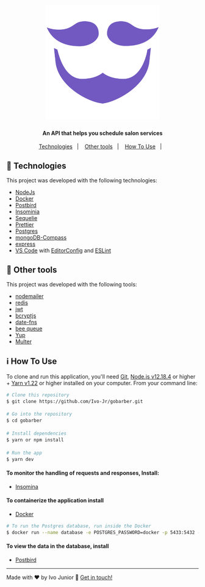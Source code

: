
<h1 align="center">
    <img alt="gobarber" src="src/assets/img/gobarber.png" width="300px" />
</h1>



<h4 align="center">
  An API that helps you schedule salon services
</h4>

<p align="center">
  <a href="#rocket-technologies">Technologies</a>&nbsp;&nbsp;&nbsp;|&nbsp;&nbsp;&nbsp;
  <a href="#rocket-other-tools">Other tools</a>&nbsp;&nbsp;&nbsp;|&nbsp;&nbsp;&nbsp;
  <a href="#information_source-how-to-use">How To Use</a>&nbsp;&nbsp;&nbsp;|&nbsp;&nbsp;&nbsp;    
</p>



## :rocket: Technologies

This project was developed with the following technologies:

- [NodeJs](https://nodejs.org/en/)
- [Docker](https://hub.docker.com/_/postgres)
- [Postbird](https://www.electronjs.org/apps/postbird)
- [Insominia](https://insomnia.rest/download)
- [Sequelie](https://sequelize.org/master/manual/getting-started.html)
- [Prettier](https://prettier.io/)
- [Postgres](https://www.postgresql.org/)
- [mongoDB-Compass](https://www.mongodb.com/products/compass)
- [express](https://expressjs.com/pt-br/)
- [VS Code][vc] with [EditorConfig][vceditconfig] and [ESLint][vceslint]


## :hammer: Other tools

This project was developed with the following tools:

- [nodemailer](https://nodemailer.com/about/)
- [redis](https://github.com/NodeRedis/node-redis)
- [jwt](https://www.npmjs.com/package/jsonwebtoken)
- [bcryptjs](https://www.npmjs.com/package/bcryptjs)
- [date-fns](https://date-fns.org/)
- [bee queue](https://github.com/bee-queue/bee-queue)
- [Yup](https://reactjs.org/)
- [Multer](https://www.npmjs.com/package/multer)

## :information_source: How To Use


To clone and run this application, you'll need [Git](https://git-scm.com), [Node.js v12.18.4][nodejs] or higher + [Yarn v1.22][yarn] or higher installed on your computer. From your command line:


```bash
# Clone this repository
$ git clone https://github.com/Ivo-Jr/gobarber.git

# Go into the repository
$ cd gobarber

# Install dependencies 
$ yarn or npm install

# Run the app
$ yarn dev
```


#### To monitor the handling of requests and responses, Install:
- [Insomina](https://insomnia.rest/download)

#### To containerize the application install
- [Docker](https://docs.docker.com/docker-hub/)
```bash
# To run the Postgres database, run inside the Docker
$ docker run --name database -e POSTGRES_PASSWORD=docker -p 5433:5432 -d postgres
```
#### To view the data in the database, install
- [Postbird](https://www.electronjs.org/apps/postbird)




---

Made with ♥ by Ivo Junior :wave: [Get in touch!](https://www.linkedin.com/in/jos%C3%A9-ivo-maciel-j%C3%BAnior-658136145/)

[nodejs]: https://nodejs.org/
[yarn]: https://yarnpkg.com/
[vc]: https://code.visualstudio.com/
[vceditconfig]: https://marketplace.visualstudio.com/items?itemName=EditorConfig.EditorConfig
[vceslint]: https://marketplace.visualstudio.com/items?itemName=dbaeumer.vscode-eslint
